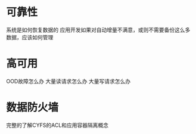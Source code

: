 # 可靠性
系统是如何恢复数据的
应用开发如果对自动增量不满意，或则不需要备份这么多数据，应该如何管理

# 高可用
OOD故障怎么办
大量读请求怎么办
大量写请求怎么办

# 数据防火墙
完整的了解CYFS的ACL和应用容器隔离概念
